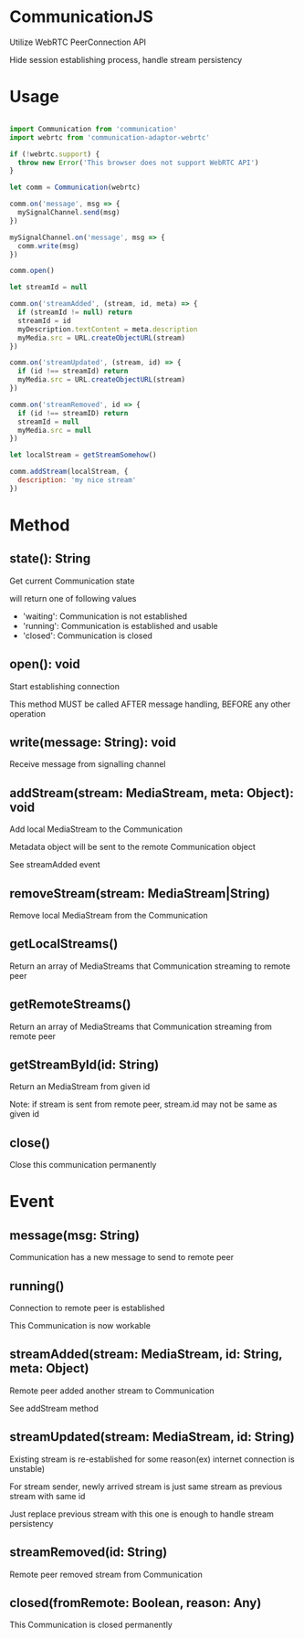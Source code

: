 CommunicationJS
================

Utilize WebRTC PeerConnection API

Hide session establishing process, handle stream persistency

# Usage
```js

import Communication from 'communication'
import webrtc from 'communication-adaptor-webrtc'

if (!webrtc.support) {
  throw new Error('This browser does not support WebRTC API')
}

let comm = Communication(webrtc)

comm.on('message', msg => {
  mySignalChannel.send(msg)
})

mySignalChannel.on('message', msg => {
  comm.write(msg)
})

comm.open()

let streamId = null

comm.on('streamAdded', (stream, id, meta) => {
  if (streamId != null) return
  streamId = id
  myDescription.textContent = meta.description
  myMedia.src = URL.createObjectURL(stream)
})

comm.on('streamUpdated', (stream, id) => {
  if (id !== streamId) return
  myMedia.src = URL.createObjectURL(stream)
})

comm.on('streamRemoved', id => {
  if (id !== streamID) return
  streamId = null
  myMedia.src = null
})

let localStream = getStreamSomehow()

comm.addStream(localStream, {
  description: 'my nice stream'
})

```

# Method

## state(): String

Get current Communication state

will return one of following values

- 'waiting': Communication is not established
- 'running': Communication is established and usable
- 'closed': Communication is closed

## open(): void

Start establishing connection

This method MUST be called AFTER message handling, BEFORE any other operation

## write(message: String): void

Receive message from signalling channel

## addStream(stream: MediaStream, meta: Object): void

Add local MediaStream to the Communication

Metadata object will be sent to the remote Communication object

See streamAdded event

## removeStream(stream: MediaStream|String)

Remove local MediaStream from the Communication

## getLocalStreams()

Return an array of MediaStreams that Communication streaming to remote peer

## getRemoteStreams()

Return an array of MediaStreams that Communication streaming from remote peer

## getStreamById(id: String)

Return an MediaStream from given id

Note: if stream is sent from remote peer, stream.id may not be same as given id

## close()

Close this communication permanently

# Event

## message(msg: String)

Communication has a new message to send to remote peer

## running()

Connection to remote peer is established

This Communication is now workable

## streamAdded(stream: MediaStream, id: String, meta: Object)

Remote peer added another stream to Communication

See addStream method

## streamUpdated(stream: MediaStream, id: String)

Existing stream is re-established for some reason(ex) internet connection is unstable)

For stream sender, newly arrived stream is just same stream as previous stream with same id

Just replace previous stream with this one is enough to handle stream persistency

## streamRemoved(id: String)

Remote peer removed stream from Communication

## closed(fromRemote: Boolean, reason: Any)

This Communication is closed permanently
